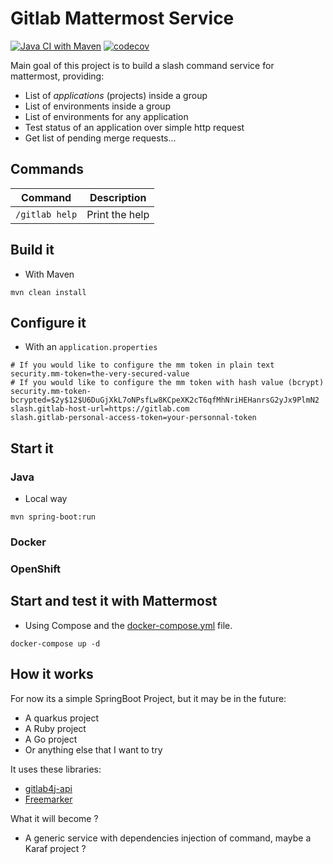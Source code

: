 # Gitlab Mattermost Service

[![Java CI with Maven](https://github.com/ardole/gitlab-mattermost-service/actions/workflows/maven.yml/badge.svg)](https://github.com/ardole/gitlab-mattermost-service/actions/workflows/maven.yml) [![codecov](https://codecov.io/gh/ardole/gitlab-mattermost-service/branch/master/graph/badge.svg?token=KTN11YDGE1)](https://codecov.io/gh/ardole/gitlab-mattermost-service)

Main goal of this project is to build a slash command service for mattermost, providing:
- List of *applications* (projects) inside a group
- List of environments inside a group
- List of environments for any application
- Test status of an application over simple http request
- Get list of pending merge requests...

## Commands

|Command|Description|
|---|---|
|`/gitlab help`|Print the help|

## Build it

- With Maven

```
mvn clean install
```

## Configure it

- With an `application.properties`

```
# If you would like to configure the mm token in plain text
security.mm-token=the-very-secured-value
# If you would like to configure the mm token with hash value (bcrypt)
security.mm-token-bcrypted=$2y$12$U6DuGjXkL7oNPsfLw8KCpeXK2cT6qfMhNriHEHanrsG2yJx9PlmN2
slash.gitlab-host-url=https://gitlab.com
slash.gitlab-personal-access-token=your-personnal-token
```

## Start it

### Java

- Local way

```
mvn spring-boot:run
```

### Docker
### OpenShift


## Start and test it with Mattermost

- Using Compose and the [docker-compose.yml](./docker-compose.yml) file.

```
docker-compose up -d
```

## How it works

For now its a simple SpringBoot Project, but it may be in the future:
- A quarkus project
- A Ruby project
- A Go project
- Or anything else that I want to try

It uses these libraries:
- [gitlab4j-api](https://github.com/gitlab4j/gitlab4j-api)
- [Freemarker](https://freemarker.apache.org/)

What it will become ?
- A generic service with dependencies injection of command, maybe a Karaf project ?
